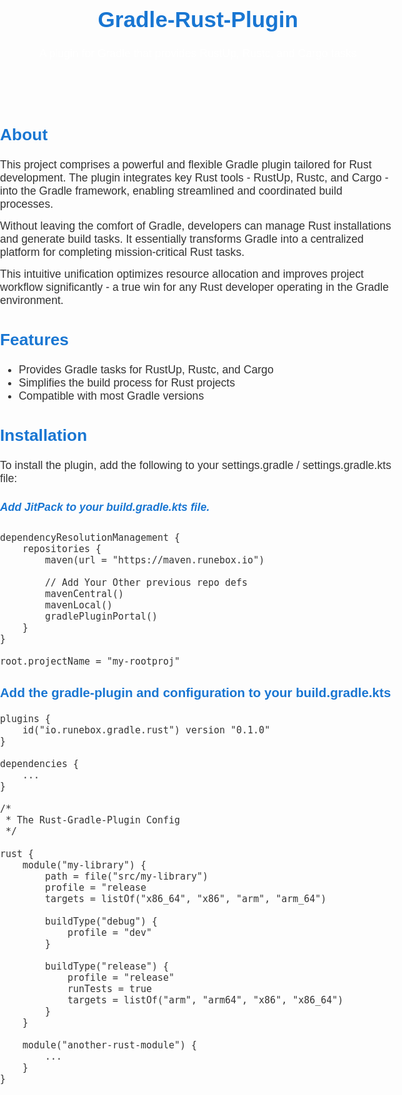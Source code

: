 <!DOCTYPE html>
<html>
<head>
    <style>
       body { font-family: Arial, serif; margin: 0; padding: 0; font-size: 1.1em; color: #333; }
       h1, h2, h3, h4, h5, h6 { color: #1976D2; cursor: pointer; }
       .highlight { color: #FF3D00; }
       a { color: #1976D2; text-decoration: none; }
       a:hover { text-decoration: underline; }
       p, ul { margin: 0.8em 0; }
       #header-banner { color: white; padding: 20px 0; text-align: center; }
    </style>
</head>
<body>
    <header id="header-banner">
        <h1>Gradle-Rust-Plugin</h1>
        <p>A plugin for Gradle that provides RustUp, Rustc, and Cargo tasks</p>
    </header>
    <div id="content">
        <h2>About</h2>
        <p>This project comprises a powerful and flexible Gradle plugin tailored for Rust development. The plugin integrates key Rust tools - RustUp, Rustc, and Cargo - into the Gradle framework, enabling streamlined and coordinated build processes. 

Without leaving the comfort of Gradle, developers can manage Rust installations and generate build tasks. It essentially transforms Gradle into a centralized platform for completing mission-critical Rust tasks. 

This intuitive unification optimizes resource allocation and improves project workflow significantly - a true win for any Rust developer operating in the Gradle environment.</p>
        <h2>Features</h2>
        <ul>
            <li>Provides Gradle tasks for RustUp, Rustc, and Cargo</li>
            <li>Simplifies the build process for Rust projects</li>
            <li>Compatible with most Gradle versions</li>
        </ul>
        <h2>Installation</h2>
        <p>To install the plugin, add the following to your <span class=".highlight">settings.gradle</span> / <span class=.highlight>settings.gradle.kts</span> file:</p>
</p>
<h5>Add JitPack to your build.gradle.kts file.</h5>

    dependencyResolutionManagement {
        repositories {
            maven(url = "https://maven.runebox.io")

            // Add Your Other previous repo defs
            mavenCentral()
            mavenLocal()
            gradlePluginPortal()
        }
    }
    
    root.projectName = "my-rootproj"

<h3>Add the gradle-plugin and configuration to your build.gradle.kts</h3>
    
    plugins {
        id("io.runebox.gradle.rust") version "0.1.0"
    }

    dependencies {
        ...
    }

    /*
     * The Rust-Gradle-Plugin Config
     */

    rust {
        module("my-library") {
            path = file("src/my-library")
            profile = "release
            targets = listOf("x86_64", "x86", "arm", "arm_64")
            
            buildType("debug") {
                profile = "dev"
            }

            buildType("release") {
                profile = "release"
                runTests = true
                targets = listOf("arm", "arm64", "x86", "x86_64")
            }
        }

        module("another-rust-module") {
            ...
        }
    }

</div>
</body>
</html>